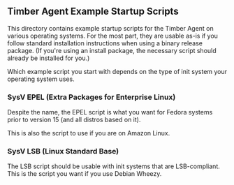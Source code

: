 ## Timber Agent Example Startup Scripts

This directory contains example startup scripts for the Timber Agent on various
operating systems. For the most part, they are usable as-is if you follow
standard installation instructions when using a binary release package. (If
you're using an install package, the necessary script should already be
installed for you.)

Which example script you start with depends on the type of init system your
operating system uses. 

### SysV EPEL (Extra Packages for Enterprise Linux)

Despite the name, the EPEL script is what you want for Fedora systems prior to
version 15 (and all distros based on it).

This is also the script to use if you are on Amazon Linux.

### SysV LSB (Linux Standard Base)

The LSB script should be usable with init systems that are LSB-compliant. This
is the script you want if you use Debian Wheezy.
